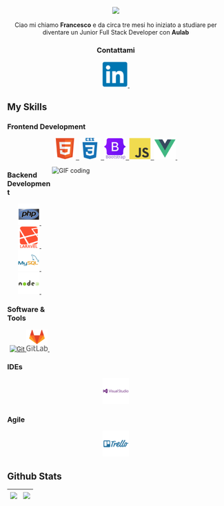 <!---
bicsurf/bicsurf is a ✨ special ✨ repository because its `README.md` (this file) appears on your GitHub profile.
You can click the Preview link to take a look at your changes.
--->
<!--- INTRO --->
<p align="center" dir="auto">
   <a href="#">
      <img src="https://readme-typing-svg.herokuapp.com?color=1413B6&background=76767600&center=true&vCenter=true&width=500&lines=Junior+Full+Stack+Developer" data-canonical-src="https://git.io/typing-svg" style="max-width: 100%;" />
   </a>
</p>
<!--- END INTRO --->


<!--- ABOUT ME --->
<div align="center">
   <a id="user-content-welcome-to-my-github-im-francesco-a-front-end-dev" class="anchor" aria-hidden="true" href="#welcome-to-my-github-im-francesco-a-front-end-dev">  </a>
   <p>Ciao mi chiamo <strong>Francesco</strong> e da circa tre mesi ho iniziato a studiare per diventare un Junior Full Stack Developer con <strong>Aulab</strong></p>
</div>
<!--- END ABOUT ME --->

<!--- BADGE LINKEDIN --->
<div id="badges" align="center">
   <h3><strong>Contattami</strong></h3>
   <a href="https://www.linkedin.com/in/francesco-conoscenti-99178015b/">
   <img src="https://github.com/devicons/devicon/blob/master/icons/linkedin/linkedin-original.svg" title="likedin" alt="linkedin" width="60" height="60"/>&nbsp;
      </a>
</div>
<!--- END BADGE LINKEDIN --->


<!--- LINGUAGGI STUDIATI --->
<!--- FRONTEND --->
<h2>My Skills</h2>
<h3 dir="auto">Frontend Development</h3>
<p align="center" dir="auto">
   <a href="#" rel="nofollow">
      <img src="https://github.com/devicons/devicon/blob/master/icons/html5/html5-original.svg" title="HTML5" alt="HTML" width="50" height="50"/>&nbsp;
   </a>
   <a href="#" rel="nofollow">
      <img src="https://github.com/devicons/devicon/blob/master/icons/css3/css3-plain-wordmark.svg"  title="CSS3" alt="CSS" width="50" height="50"/>&nbsp;
   </a>
   <a href="#" rel="nofollow">
      <img src="https://github.com/devicons/devicon/blob/master/icons/bootstrap/bootstrap-original-wordmark.svg"  title="BOOTSTRAP" alt="BOOTSTRAP" width="50" height="50"/>&nbsp;
   </a>
   <a href="#" rel="nofollow">
      <img src="https://github.com/devicons/devicon/blob/master/icons/javascript/javascript-original.svg" title="JavaScript" alt="JavaScript" width="50" height="50"/>&nbsp;
   </a>
   <a href="#" rel="nofollow">
      <img src="https://github.com/devicons/devicon/blob/master/icons/vuejs/vuejs-original.svg" title="VUEJS" alt="VUEJS" width="50" height="50"/>&nbsp;
   </a>
</p>
<!--- END FRONTEND --->

<!--- Immagine coding --->
<p>
   <a href="#" target="_blank" rel="noopener noreferrer">
      <img align="right" height="400" width="400" alt="GIF coding" src="https://media.giphy.com/media/SWoSkN6DxTszqIKEqv/giphy.gif" style="max-width: 100%;" />
   </a>
</p>
<!--- End immagine --->

<!--- BACKEND --->
<h3 dir="auto">Backend Development</h3>
   <p align="center" dir="auto">
      <a href="#" rel="nofollow">
        <img src="https://github.com/devicons/devicon/blob/master/icons/php/php-original.svg" title="PHP"  alt="PHP" width="50" height="50"/>&nbsp;
      </a>
      <a href="#" rel="nofollow">
         <img src="https://github.com/devicons/devicon/blob/master/icons/laravel/laravel-plain-wordmark.svg" title="LARAVEL"  alt="LARAVEL" width="50" height="50"/>&nbsp;
      </a>
      <a href="#" rel="nofollow">
        <img src="https://github.com/devicons/devicon/blob/master/icons/mysql/mysql-original-wordmark.svg" title="MySQL"  alt="MySQL" width="50" height="50"/>&nbsp;
      </a>
      <a href="#" rel="nofollow">
        <img src="https://github.com/devicons/devicon/blob/master/icons/nodejs/nodejs-original-wordmark.svg" title="NodeJS" alt="NodeJS" width="50" height="50"/>&nbsp;
      </a>
   </p>
<!--- END BACKEND --->

<!--- TOOLS --->
<h3 dir="auto">Software & Tools</h3>
   <p align="center" dir="auto">
      <a href="#" rel="nofollow">
        <img src="https://cdn.jsdelivr.net/gh/devicons/devicon/icons/git/git-original.svg" title="Git" alt="Git" width="50" height="50"/>
      </a>
      <a href="#" rel="nofollow">
         <img src="https://github.com/devicons/devicon/blob/master/icons/gitlab/gitlab-original-wordmark.svg" title="GitLab"  alt="GITLAB" width="50" height="50"/>&nbsp;
      </a>
   </p>
<!--- END TOOLS --->

<!--- IDEs --->
<h3 dir="auto">IDEs</h3>
   <p align="center" dir="auto">
      <a href="#" rel="nofollow">
         <img src="https://github.com/devicons/devicon/blob/master/icons/visualstudio/visualstudio-plain-wordmark.svg" title="VSCODE" alt="VSCODE" width="60" height="60"/>
      </a>
   </p>
<!--- END IDEs --->

<!--- METODOLOGIA AGILE --->
<h3 dir="auto">Agile</h3>
   <p align="center" dir="auto">
      <a href="#" rel="nofollow">
         <img src="https://github.com/devicons/devicon/blob/master/icons/trello/trello-plain-wordmark.svg" title="Trello" alt="Trello" width="60" height="60"/>
      </a>
   </p>
<!--- END METODOLOGIA AGILE --->


<!--- STATISTICHE GITHUB --->
<h2>Github Stats</h2>
<table align="center">
   <thead>
      <tr>
         <th>
            <a href="#">
               <img align="center" src="https://github-readme-stats.vercel.app/api?username=bicsurf&show_icons=true&include_all_commits=true&theme=buefy&hide_border=true" style="max-width:100%;" />
            </a>
         </th>
         <th>
            <a href="#">
               <img align="center" src="https://github-readme-stats.vercel.app/api/top-langs/?username=bicsurf&layout=compact&theme=buefy&hide_border=true" style="max-width:100%;" />
            </a>
         </th>
      </tr>
   </thead>
</table>
<!--- END STATISTICHE GITHUB --->
